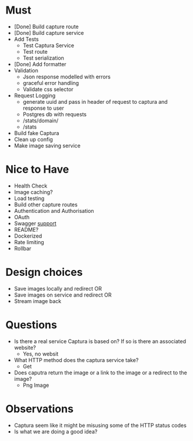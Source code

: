 # Must
* [Done] Build capture route
* [Done] Build capture service 
* Add Tests
  * Test Captura Service
  * Test route
  * Test serialization
* [Done] Add formatter
* Validation
  * Json response modelled with errors
  * graceful error handling
  * Validate css selector 
* Request Logging
  * generate uuid and pass in header of request to captura and response to user
  * Postgres db with requests
  * /stats/domain/
  * /stats
* Build fake Captura
* Clean up config
* Make image saving service


# Nice to Have
* Health Check
* Image caching?
* Load testing
* Build other capture routes
* Authentication and Authorisation
* OAuth
* Swagger [support](https://github.com/swagger-akka-http/swagger-akka-http)
* README?
* Dockerized
* Rate limiting
* Rollbar

# Design choices
* Save images locally and redirect
OR
* Save images on service and redirect 
OR 
* Stream image back

# Questions
* Is there a real service Captura is based on? If so is there an associated website?
  * Yes, no websit
* What HTTP method does the captura service take?
  * Get
* Does caputra return the image or a link to the image or a redirect to the image?
  * Png Image

# Observations
* Captura seem like it might be misusing some of the HTTP status codes
* Is what we are doing a good idea?
